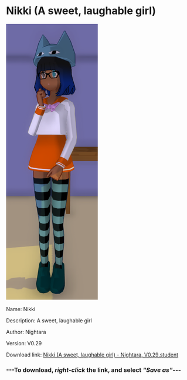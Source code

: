 # Nikki (A sweet, laughable girl)

<img src = "https://raw.githubusercontent.com/Arbiter1223/Daigaku-Gurashi-Custom-Students/master/Students/Files/Nikki%20(A%20sweet%2C%20laughable%20girl).png">

Name: Nikki

Description: A sweet, laughable girl

Author: Nightara

Version: V0.29

Download link: <a href="https://raw.githubusercontent.com/Arbiter1223/Daigaku-Gurashi-Custom-Students/master/Students/Files/Nikki%20(A%20sweet%2C%20laughable%20girl)%20-%20Nightara%2C%20V0.29.student">Nikki (A sweet, laughable girl) - Nightara, V0.29.student</a>

### ---**To download, _right-click_ the link, and select _"Save as"_**---
